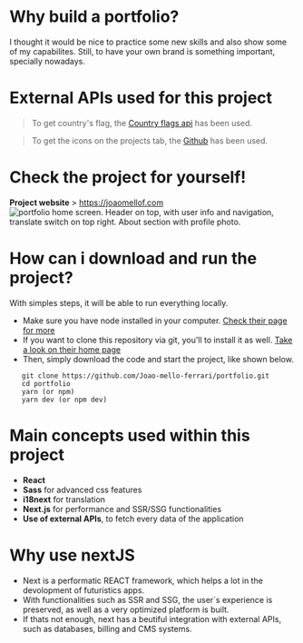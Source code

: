 # Why build a portfolio?
I thought it would be nice to practice some new skills and also show some of my capabilites. Still, to have your own brand is something important, specially nowadays.

# External APIs used for this project
> To get country's flag, the [Country flags api](https://www.countryflagsapi.com/) has been used.

> To get the icons on the projects tab, the [Github](raw.githubusercontent.com) has been used.

# Check the project for yourself!
**Project website** > https://joaomellof.com </br>
![portfolio home screen. Header on top, with user info and navigation, translate switch on top right. About section with profile photo.](https://user-images.githubusercontent.com/67838782/167499983-6167417e-a28f-49ea-950d-877cd65c1e4e.png "portfolio preview") 
# How can i download and run the project?
With simples steps, it will be able to run everything locally.
<ul>
  <li>
    Make sure you have node installed in your computer. <a href="https://nodejs.org/en/">Check their page for more</a>
  </li>
  <li>
    If you want to clone this repository via git, you'll to install it as well. <a href="https://git-scm.com/">Take a look on their home page</a>
  </li>
  <li>
    Then, simply download the code and start the project, like shown below.
  </li>
</ul>


```git
   git clone https://github.com/Joao-mello-ferrari/portfolio.git
   cd portfolio
   yarn (or npm)
   yarn dev (or npm dev)
```

   # Main concepts used within this project
   * **React**
   * **Sass** for advanced css features
   * **i18next** for translation
   * **Next.js** for performance and SSR/SSG functionalities
   * **Use of external APIs**, to fetch every data of the application 
   
   # Why use nextJS
<ul>
  <li>
    Next is a performatic REACT framework, which helps a lot in the devolopment of futuristics apps.
  </li>
  <li>
    With functionalities such as SSR and SSG, the user´s experience is preserved, as well as a very optimized platform is built.
  </li>
  <li>
    If thats not enough, next has a beutiful integration with external APIs, such as databases, billing and CMS systems.
  </li>
</ul>
